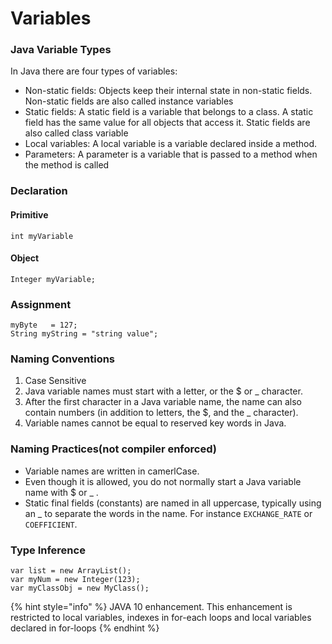 # Variables



### Java Variable Types

In Java there are four types of variables:

* Non-static fields: Objects keep their internal state in non-static fields. Non-static fields are also called instance variables
* Static fields: A static field is a variable that belongs to a class. A static field has the same value for all objects that access it. Static fields are also called class variable
* Local variables: A local variable is a variable declared inside a method.
* Parameters: A parameter is a variable that is passed to a method when the method is called

### Declaration

#### Primitive

```
int myVariable
```

#### Object

```
Integer myVariable;
```

### Assignment

```
myByte   = 127;
String myString = "string value";
```

### Naming Conventions

1. Case Sensitive
2. Java variable names must start with a letter, or the $ or \_ character.
3. After the first character in a Java variable name, the name can also contain numbers (in addition to letters, the $, and the \_ character).
4. Variable names cannot be equal to reserved key words in Java.&#x20;

### Naming Practices(not compiler enforced)

* Variable names are written in camerlCase.
* Even though it is allowed, you do not normally start a Java variable name with $ or \_ .
* Static final fields (constants) are named in all uppercase, typically using an \_ to separate the words in the name. For instance `EXCHANGE_RATE` or `COEFFICIENT`.

### Type Inference

```
var list = new ArrayList();
var myNum = new Integer(123);
var myClassObj = new MyClass();
```

{% hint style="info" %}
JAVA 10 enhancement. This enhancement is restricted to local variables, indexes in for-each loops and local variables declared in for-loops
{% endhint %}
